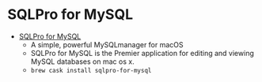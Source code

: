 # SQLPro for MySQL
- [SQLPro for MySQL](https://www.mysqlui.com/)
  -  A simple, powerful MySQLmanager for macOS
  - SQLPro for MySQL is the Premier application for editing and viewing        MySQL databases on mac os x.
  - `brew cask install sqlpro-for-mysql`
